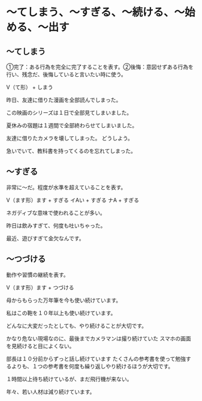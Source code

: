 # 〜てしまう、〜すぎる、〜続ける、〜始める、〜出す


## 〜てしまう
①完了：ある行為を完全に完了することを表す。②後悔：意図せずある行為を行い、残念だ、後悔していると言いたい時に使う。

V（て形） + しまう

昨日、友達に借りた漫画を全部読んでしまった。

この映画のシリーズは１日で全部見てしまいました。

夏休みの宿題は１週間で全部終わらせてしまいました。

友達に借りたカメラを壊してしまった。
どうしよう。

急いでいて、教科書を持ってくるのを忘れてしまった。



## 〜すぎる
非常に〜だ。程度が水準を超えていることを表す。

V（ます形）ます + すぎる イAい + すぎる ナA + すぎる

ネガディブな意味で使われることが多い。

昨日は飲みすぎて、何度も吐いちゃった。

最近、遊びすぎて金欠なんです。

## 〜つづける
動作や習慣の継続を表す。

V（ます形）ます + つづける

母からもらった万年筆を今も使い続けています。

私はこの鞄を１０年以上も使い続けています。

どんなに大変だったとしても、やり続けることが大切です。

かなり危ない現場なのに、最後までカメラマンは撮り続けていた
スマホの画面を見続けると目によくない。

部長は１０分前からずっと話し続けています
たくさんの参考書を使って勉強するよりも、１つの参考書を何度も繰り返しやり続けるほうが大切です。

１時間以上待ち続けているが、まだ飛行機が来ない。

年々、若い人材は減り続けています。

